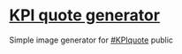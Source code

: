 # [KPI quote generator](http://drimacus182.github.io/kpi_quote)

Simple image generator for [#KPIquote](http://vk.com/kpi_quote) public
